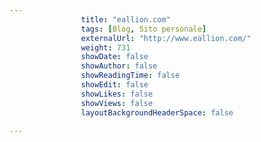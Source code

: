 ---
                title: "eallion.com"
                tags: [Blog, Sito personale]
                externalUrl: "http://www.eallion.com/"
                weight: 731
                showDate: false
                showAuthor: false
                showReadingTime: false
                showEdit: false
                showLikes: false
                showViews: false
                layoutBackgroundHeaderSpace: false
                ---

